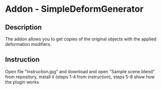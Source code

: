 # Addon - SimpleDeformGenerator
## Description
The addon allows you to get copies of the original objects with the applied deformation modifiers.
## Instruction
Open file "Instruction.jpg" and download and open "Sample scene.blend" from repository,
install it (steps 1-4 from instruction), steps 5-8 show how the plugin works


